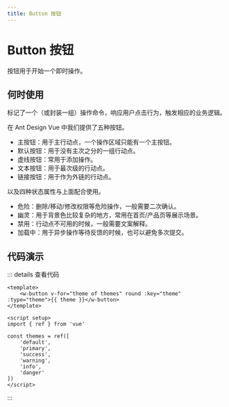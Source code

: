 ```yaml
---
title: Button 按钮
---
```


# Button 按钮

按钮用于开始一个即时操作。

## 何时使用

标记了一个（或封装一组）操作命令，响应用户点击行为，触发相应的业务逻辑。

在 Ant Design Vue 中我们提供了五种按钮。

- 主按钮：用于主行动点，一个操作区域只能有一个主按钮。
- 默认按钮：用于没有主次之分的一组行动点。
- 虚线按钮：常用于添加操作。
- 文本按钮：用于最次级的行动点。
- 链接按钮：用于作为外链的行动点。

以及四种状态属性与上面配合使用。

- 危险：删除/移动/修改权限等危险操作，一般需要二次确认。
- 幽灵：用于背景色比较复杂的地方，常用在首页/产品页等展示场景。
- 禁用：行动点不可用的时候，一般需要文案解释。
- 加载中：用于异步操作等待反馈的时候，也可以避免多次提交。

## 代码演示

<demo />

<script setup>
import Demo from '../../packages/w-design-vue/src/components/button/doc/demo1.vue'
</script>

::: details 查看代码
```vue
<template>
    <w-button v-for="theme of themes" round :key="theme" :type="theme">{{ theme }}</w-button>
</template>

<script setup>
import { ref } from 'vue'

const themes = ref([
    'default',
    'primary',
    'success',
    'warning',
    'info',
    'danger'
])
</script>
```
:::